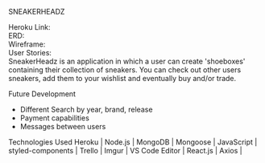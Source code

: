 SNEAKERHEADZ

Heroku Link: 
<br>
ERD: 
<br>
Wireframe:
<br>
User Stories:
<br>
SneakerHeadz is an application in which a user can create 'shoeboxes' containing their collection of sneakers.  You can check out other users sneakers, add them to your wishlist and eventually buy and/or trade.

Future Development
<ul>
<li>Different Search by year, brand, release</li>
<li>Payment capabilities</li>
<li>Messages between users</li>
</ul>

Technologies Used
Heroku | Node.js | MongoDB | Mongoose | JavaScript | styled-components | Trello | Imgur | VS Code Editor | React.js | Axios | 


